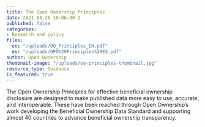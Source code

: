 ```yaml
---
title: The Open Ownership Principles
date: 2021-08-26 10:06:00 Z
published: false
categories:
- Research and policy
files:
  en: "/uploads/OO_Principles_EN.pdf"
  es: "/uploads/OPO%20Principles%20ES.pdf"
author: Open Ownership
thumbnail-image: "/uploads/oo-principles-thumbnail.jpg"
resource_type: Guidance
is_featured: true
---
```


The Open Ownership Principles for effective beneficial ownership disclosure are designed to make published data more easy to use, accurate, and interoperable. These have been reached through Open Ownership’s work developing the Beneficial Ownership Data Standard and supporting almost 40 countries to advance beneficial ownership transparency.